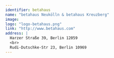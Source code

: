 ```yaml
---
identifier: betahaus
name: "betahaus Neukölln & betahaus Kreuzberg"
image: 
logo: "logo-betahaus.png"
link: "http://www.betahaus.com"
address: |
  Harzer Straße 39, Berlin 12059
  <br>
  Rudi-Dutschke-Str 23, Berlin 10969
---
```

